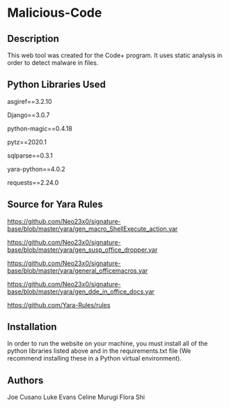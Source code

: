 # Malicious-Code
## Description
This web tool was created for the Code+ program. It uses static analysis in order to detect malware in files.

## Python Libraries Used
  asgiref==3.2.10

  Django==3.0.7

  python-magic==0.4.18

  pytz==2020.1

  sqlparse==0.3.1

  yara-python==4.0.2

  requests==2.24.0

## Source for Yara Rules
https://github.com/Neo23x0/signature-base/blob/master/yara/gen_macro_ShellExecute_action.yar

https://github.com/Neo23x0/signature-base/blob/master/yara/gen_susp_office_dropper.yar

https://github.com/Neo23x0/signature-base/blob/master/yara/general_officemacros.yar

https://github.com/Neo23x0/signature-base/blob/master/yara/gen_dde_in_office_docs.yar

https://github.com/Yara-Rules/rules

## Installation
In order to run the website on your machine, you must install all of the python libraries listed above and in the requirements.txt file (We recommend installing these in a Python virtual environment).

## Authors
Joe Cusano
Luke Evans
Celine Murugi
Flora Shi
